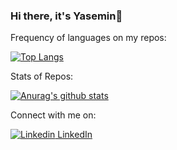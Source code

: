 ### Hi there, it's Yasemin👋

Frequency of languages on my repos:

[![Top Langs](https://github-readme-stats.vercel.app/api/top-langs/?username=YaseminGokberk)](https://github.com/YaseminGokberk/github-readme-stats)

Stats of Repos:

[![Anurag's github stats](https://github-readme-stats.vercel.app/api?username=YaseminGokberk)](https://github.com/YaseminGokberk/github-readme-stats)


Connect with me on:

[![Linkedin](https://i.stack.imgur.com/gVE0j.png) LinkedIn](https://www.linkedin.com/in/yasemin-gokberk)
<!--
**YaseminGokberk/YaseminGokberk** is a ✨ _special_ ✨ repository because its `README.md` (this file) appears on your GitHub profile.


